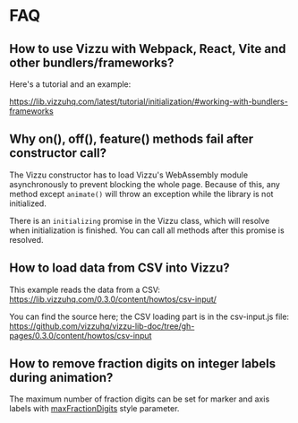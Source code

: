 # FAQ

## How to use Vizzu with Webpack, React, Vite and other bundlers/frameworks?

Here's a tutorial and an example:

https://lib.vizzuhq.com/latest/tutorial/initialization/#working-with-bundlers-frameworks

## Why on(), off(), feature() methods fail after constructor call?

The Vizzu constructor has to load Vizzu's WebAssembly module asynchronously to prevent blocking the whole page. 
Because of this, any method except `animate()` will throw an exception while the library is not initialized. 

There is an `initializing` promise in the Vizzu class, which will resolve when initialization is finished. You can call all methods after
this promise is resolved.

## How to load data from CSV into Vizzu?

This example reads the data from a CSV: https://lib.vizzuhq.com/0.3.0/content/howtos/csv-input/

You can find the source here; the CSV loading part is in the csv-input.js file: https://github.com/vizzuhq/vizzu-lib-doc/tree/gh-pages/0.3.0/content/howtos/csv-input

## How to remove fraction digits on integer labels during animation?

The maximum number of fraction digits can be set for marker and axis labels with 
[maxFractionDigits](https://lib.vizzuhq.com/latest/reference/interfaces/vizzu.Styles.MarkerLabel/#maxfractiondigits)
style parameter.
